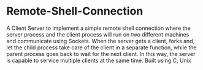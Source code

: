 # Remote-Shell-Connection
A Client Server to implement a simple remote shell connection where the server process and the client process will run on two different machines and communicate using Sockets.  When the server gets a client, forks and, let the child process take care of the client in a separate function, while the parent process goes back to wait for the next client. In this way, the server is capable to service multiple clients at the same time. Built using C, Unix
